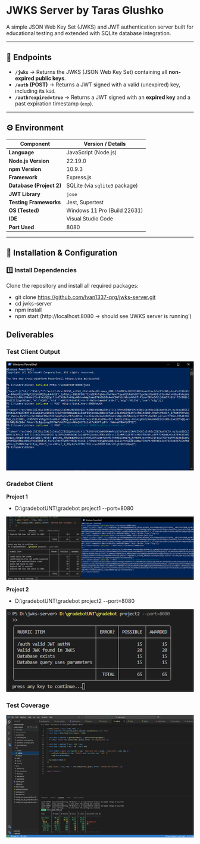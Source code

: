 # JWKS Server by Taras Glushko
A simple JSON Web Key Set (JWKS) and JWT authentication server built for educational testing and extended with SQLite database integration.

---

## 🧩 Endpoints

- **`/jwks`** → Returns the JWKS (JSON Web Key Set) containing all **non-expired public keys**.
- **`/auth` (POST)** → Returns a JWT signed with a valid (unexpired) key, including its `kid`.
- **`/auth?expired=true`** → Returns a JWT signed with an **expired key** and a past expiration timestamp (`exp`).

---

## ⚙️ Environment

| Component | Version / Details |
|------------|------------------|
| **Language** | JavaScript (Node.js) |
| **Node.js Version** | 22.19.0 |
| **npm Version** | 10.9.3 |
| **Framework** | Express.js |
| **Database (Project 2)** | SQLite (via `sqlite3` package) |
| **JWT Library** | `jose` |
| **Testing Frameworks** | Jest, Supertest |
| **OS (Tested)** | Windows 11 Pro (Build 22631) |
| **IDE** | Visual Studio Code |
| **Port Used** | 8080 |

---

## 🧰 Installation & Configuration

### 1️⃣ Install Dependencies
Clone the repository and install all required packages:

- git clone https://github.com/Ivan1337-prg/jwks-server.git
- cd jwks-server
- npm install
- npm start (http://localhost:8080 -> should see 'JWKS server is running')


## Deliverables

### Test Client Output
![Test Client](screenshots/test-client.png)

### Gradebot Client 

**Project 1**
- D:\gradebotUNT\gradebot project1 --port=8080
  
![Coverage](screenshots/gradebot-coverage.png)

**Project 2**
- D:\gradebotUNT\gradebot project2 --port=8080
  
![Coverage](screenshots/gradebot-coverage2.png)

### Test Coverage
![Coverage](screenshots/coverage1.png)


